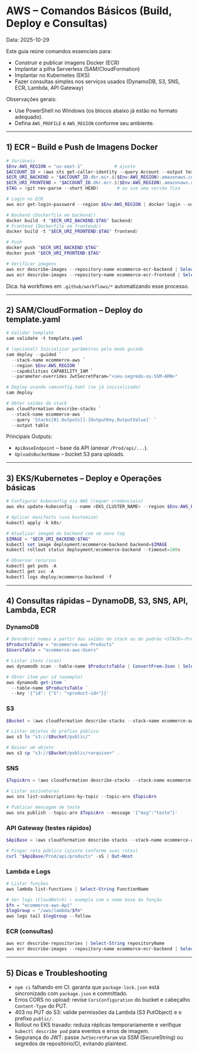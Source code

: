 # AWS – Comandos Básicos (Build, Deploy e Consultas)

Data: 2025-10-29

Este guia reúne comandos essenciais para:
- Construir e publicar imagens Docker (ECR)
- Implantar a pilha Serverless (SAM/CloudFormation)
- Implantar no Kubernetes (EKS)
- Fazer consultas simples nos serviços usados (DynamoDB, S3, SNS, ECR, Lambda, API Gateway)

Observações gerais:
- Use PowerShell no Windows (os blocos abaixo já estão no formato adequado).
- Defina `AWS_PROFILE` e `AWS_REGION` conforme seu ambiente.

---

## 1) ECR – Build e Push de Imagens Docker

```powershell
# Variáveis
$Env:AWS_REGION = "us-east-1"            # ajuste
$ACCOUNT_ID = (aws sts get-caller-identity --query Account --output text)
$ECR_URI_BACKEND = "$ACCOUNT_ID.dkr.ecr.$($Env:AWS_REGION).amazonaws.com/ecommerce-ecr-backend"
$ECR_URI_FRONTEND = "$ACCOUNT_ID.dkr.ecr.$($Env:AWS_REGION).amazonaws.com/ecommerce-ecr-frontend"
$TAG = (git rev-parse --short HEAD)       # ou use uma versão fixa

# Login no ECR
aws ecr get-login-password --region $Env:AWS_REGION | docker login --username AWS --password-stdin "$ACCOUNT_ID.dkr.ecr.$($Env:AWS_REGION).amazonaws.com"

# Backend (Dockerfile em backend/)
docker build -t "$ECR_URI_BACKEND:$TAG" backend/
# Frontend (Dockerfile em frontend/)
docker build -t "$ECR_URI_FRONTEND:$TAG" frontend/

# Push
docker push "$ECR_URI_BACKEND:$TAG"
docker push "$ECR_URI_FRONTEND:$TAG"

# Verificar imagens
aws ecr describe-images --repository-name ecommerce-ecr-backend | Select-String imageDigest
aws ecr describe-images --repository-name ecommerce-ecr-frontend | Select-String imageDigest
```

Dica: há workflows em `.github/workflows/*` automatizando esse processo.

---

## 2) SAM/CloudFormation – Deploy do template.yaml

```powershell
# Validar template
sam validate -t template.yaml

# (opcional) Inicializar parâmetros pelo modo guiado
sam deploy --guided `
  --stack-name ecommerce-aws `
  --region $Env:AWS_REGION `
  --capabilities CAPABILITY_IAM `
  --parameter-overrides JwtSecretParam="<seu-segredo-ou-SSM-ARN>"

# Deploy usando samconfig.toml (se já inicializado)
sam deploy

# Obter saídas do stack
aws cloudformation describe-stacks `
  --stack-name ecommerce-aws `
  --query 'Stacks[0].Outputs[].[OutputKey,OutputValue]' `
  --output table
```

Principais Outputs:
- `ApiBaseEndpoint` – base da API (anexar `/Prod/api/...`).
- `UploadsBucketName` – bucket S3 para uploads.

---

## 3) EKS/Kubernetes – Deploy e Operações básicas

```powershell
# Configurar kubeconfig via AWS (requer credenciais)
aws eks update-kubeconfig --name <EKS_CLUSTER_NAME> --region $Env:AWS_REGION

# Aplicar manifests (usa kustomize)
kubectl apply -k k8s/

# Atualizar imagem do backend com um novo tag
$IMAGE = "$ECR_URI_BACKEND:$TAG"
kubectl set image deployment/ecommerce-backend backend=$IMAGE
kubectl rollout status deployment/ecommerce-backend --timeout=180s

# Observar recursos
kubectl get pods -A
kubectl get svc -A
kubectl logs deploy/ecommerce-backend -f
```

---

## 4) Consultas rápidas – DynamoDB, S3, SNS, API, Lambda, ECR

### DynamoDB
```powershell
# Descobrir nomes a partir das saídas do stack ou do padrão <STACK>-Products/Users
$ProductsTable = "ecommerce-aws-Products"
$UsersTable = "ecommerce-aws-Users"

# Listar itens (scan)
aws dynamodb scan --table-name $ProductsTable | ConvertFrom-Json | Select-Object -ExpandProperty Items | Select-Object -First 5

# Obter item por id (exemplo)
aws dynamodb get-item `
  --table-name $ProductsTable `
  --key '{"id": {"S": "<product-id>"}}'
```

### S3
```powershell
$Bucket = (aws cloudformation describe-stacks --stack-name ecommerce-aws --query "Stacks[0].Outputs[?OutputKey=='UploadsBucketName'].OutputValue" --output text)

# Listar objetos do prefixo público
aws s3 ls "s3://$Bucket/public/"

# Baixar um objeto
aws s3 cp "s3://$Bucket/public/<arquivo>" .
```

### SNS
```powershell
$TopicArn = (aws cloudformation describe-stacks --stack-name ecommerce-aws --query "Stacks[0].Outputs[?OutputKey=='NotificationTopicArn'].OutputValue" --output text)

# Listar assinaturas
aws sns list-subscriptions-by-topic --topic-arn $TopicArn

# Publicar mensagem de teste
aws sns publish --topic-arn $TopicArn --message '{"msg":"teste"}'
```

### API Gateway (testes rápidos)
```powershell
$ApiBase = (aws cloudformation describe-stacks --stack-name ecommerce-aws --query "Stacks[0].Outputs[?OutputKey=='ApiBaseEndpoint'].OutputValue" --output text)

# Pingar rota pública (ajuste conforme suas rotas)
curl "$ApiBase/Prod/api/products" -sS | Out-Host
```

### Lambda e Logs
```powershell
# Listar funções
aws lambda list-functions | Select-String FunctionName

# Ver logs (CloudWatch) – exemplo com o nome base da função
$fn = "ecommerce-aws-Api"
$logGroup = "/aws/lambda/$fn"
aws logs tail $logGroup --follow
```

### ECR (consultas)
```powershell
aws ecr describe-repositories | Select-String repositoryName
aws ecr describe-images --repository-name ecommerce-ecr-backend | Select-String imageTag
```

---

## 5) Dicas e Troubleshooting

- `npm ci` falhando em CI: garanta que `package-lock.json` está sincronizado com `package.json` e committado.
- Erros CORS no upload: revise `CorsConfiguration` do bucket e cabeçalho `Content-Type` do PUT.
- 403 no PUT do S3: valide permissões da Lambda (S3 PutObject) e o prefixo `public/`.
- Rollout no EKS travado: reduza réplicas temporariamente e verifique `kubectl describe pod` para eventos e erros de imagem.
- Segurança do JWT: passe `JwtSecretParam` via SSM (SecureString) ou segredos de repositório/CI, evitando plaintext.
